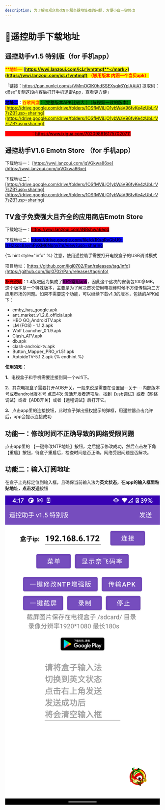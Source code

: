 ```yaml
---
description: 为了解决观众修改NTP服务器地址难的问题，方便小白一键修改
---
```


# 🎈遥控助手下载地址

## 遥控助手v1.5 特别版（for 手机app）

<mark style="color:red;">**地址一   **</mark>[<mark style="color:red;">**https://wwi.lanzoui.com/icLr1vmtmqf**</mark>](https://wwi.lanzoui.com/icLr1vmtmqf)<mark style="color:red;">** （够用版本 内涵一个当贝apk）**</mark>

「链接：https://pan.xunlei.com/s/VMmOClK0hdSSEXsqk6YplAAiA1 提取码：d8se”复制这段内容后打开手机迅雷App，查看更方便」

<mark style="background-color:blue;">**地址二**</mark>：<mark style="background-color:green;"><mark style="color:red;">谷歌网盘<mark style="color:red;"></mark><mark style="background-color:green;">：（完整版本APK比较大 ）（与视频一致的版本）</mark>[https://drive.google.com/drive/folders/1OSfMViLjO1ybWaV96fvKe4zUbLrV7sZB?usp=sharing](https://drive.google.com/drive/folders/1OSfMViLjO1ybWaV96fvKe4zUbLrV7sZB?usp=sharing)

<mark style="color:red;background-color:red;">**必看视频说明**</mark><mark style="background-color:red;">：</mark>[<mark style="background-color:red;">https://www.ixigua.com/7020988161757020711</mark>](https://www.ixigua.com/7020988161757020711)<mark style="background-color:red;"></mark>

## 遥控助手V1.6 Emotn Store （for 手机app）

下载地址一： [https://wwi.lanzoui.com/iqVGkwa86xe](https://wwi.lanzoui.com/iqVGkwa86xe)

下载地址二：[https://drive.google.com/drive/folders/1OSfMViLjO1ybWaV96fvKe4zUbLrV7sZB?usp=sharing](https://drive.google.com/drive/folders/1OSfMViLjO1ybWaV96fvKe4zUbLrV7sZB?usp=sharing)

## TV盒子免费强大且齐全的应用商店Emotn Store

下载地址一：[<mark style="background-color:red;">https://wwi.lanzoui.com/iNBshwa6egd</mark>](https://wwi.lanzoui.com/iNBshwa6egd)<mark style="background-color:red;"></mark>

下载地址二：[<mark style="background-color:blue;">https://drive.google.com/file/d/1KsqRvGbU9-IzHZkcc8aymPyXM6Nqny7m/view?usp=sharing</mark>](https://drive.google.com/file/d/1KsqRvGbU9-IzHZkcc8aymPyXM6Nqny7m/view?usp=sharing)<mark style="background-color:blue;"></mark>

{% hint style="info" %}
&#x20;注意，使用遥控助手需要打开电视盒子的USB调试模式

&#x20;项目地址：[https://github.com/ligl0702/Pan/releases/tag/info](https://github.com/ligl0702/Pan/releases/tag/info)

<mark style="background-color:red;">补充说明</mark>：1.4版吧因为集成了<mark style="background-color:purple;">10个常用apk</mark>，因此这个这次的安装包100多MB，这个版本是一个特殊版本，主要是为了解决首次使用电视棒时候不方便传输第三方应用市场的问题。如果不需要这个功能，可以继续下载v1.3的版本，包括的APK如下：

* emby\_has\_google.apk
* ant\_market\_v1.2.6\_official.apk
* HBO GO\_AndroidTV.apk
* LM (FOS) - 1.1.2.apk
* Wolf Launcher\_0.1.9.apk
* Clash\_ATV.apk
* db.apk
* clash-android-tv.apk
* Button\_Mapper\_PRO\_v1.51.apk
* AptoideTV-5.1.2.apk
{% endhint %}

&#x20;**使用须知：**

**1**、电视盒子和手机需要连接到同一个wifi下。

**2**、其次电视盒子需要打开ADB开关。一般来说是需要在设置里--关于---内部版本号或者android版本号 点击4次 激活开发者选项后，找到【usb调试】或者【网络调试】或者【ADB开关】或者【远程调试】后打开它。

**3**、点击app里的连接按钮，此时盒子弹出授权提示的弹框，用遥控器点击允许后，app会提示连接成功

## &#x20;功能一：修改时间不正确导致的网络受限问题 &#x20;

点击app里的 【一键修改NTP地址】按钮，之后提示修改成功，然后点击左下角【重启】按钮，待盒子重启后，检查时间是否正确。网络受限问题是否解决。

## &#x20;功能二：输入订阅地址

&#x20;在盒子上光标定位到输入框，且确保当前输入法为**英文状态，**在app的输入框里粘贴地址，点击**发送**按钮

![](.gitbook/assets/ntp-up.png)
